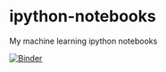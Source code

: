# ipython-notebooks
My machine learning ipython notebooks

[![Binder](http://mybinder.org/badge.svg)](http://mybinder.org:/repo/pchaivong/ipython-notebooks)
